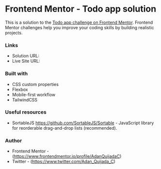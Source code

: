 # Frontend Mentor - Todo app solution

This is a solution to the [Todo app challenge on Frontend Mentor](https://www.frontendmentor.io/challenges/todo-app-Su1_KokOW). Frontend Mentor challenges help you improve your coding skills by building realistic projects.

### Links

- Solution URL:
- Live Site URL:

### Built with

- CSS custom properties
- Flexbox
- Mobile-first workflow
- TailwindCSS

### Useful resources

- SortableJS https://github.com/SortableJS/Sortable - JavaScript library for reorderable drag-and-drop lists (recommended).

### Author

- Frontend Mentor - (https://www.frontendmentor.io/profile/AdanQuijadaC)
- Twitter - (https://www.twitter.com/Adan_Quijada_C)
